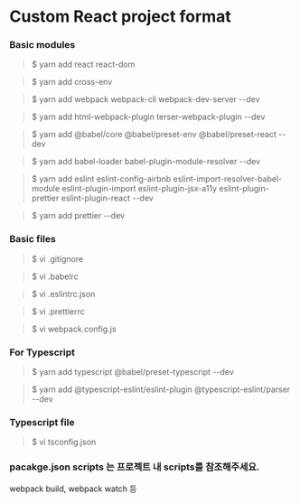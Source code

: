 # Custom React project format

### Basic modules
> $ yarn add react react-dom

> $ yarn add cross-env

> $ yarn add webpack webpack-cli webpack-dev-server --dev

> $ yarn add html-webpack-plugin terser-webpack-plugin --dev

> $ yarn add @babel/core @babel/preset-env @babel/preset-react --dev

> $ yarn add babel-loader babel-plugin-module-resolver --dev

> $ yarn add eslint eslint-config-airbnb eslint-import-resolver-babel-module eslint-plugin-import eslint-plugin-jsx-a11y eslint-plugin-prettier eslint-plugin-react --dev

> $ yarn add prettier --dev


### Basic files
> $ vi .gitignore

> $ vi .babelrc

> $ vi .eslintrc.json

> $ vi .prettierrc

> $ vi webpack.config.js

### For Typescript
> $ yarn add typescript @babel/preset-typescript --dev

> $ yarn add @typescript-eslint/eslint-plugin @typescript-eslint/parser --dev

### Typescript file
> $ vi tsconfig.json

### pacakge.json scripts 는 프로젝트 내 scripts를 참조해주세요.
webpack build, webpack watch 등

